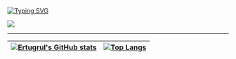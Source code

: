 [![Typing SVG](https://readme-typing-svg.herokuapp.com?font=Fira+Code&pause=1000&color=F76C24&width=435&lines=Welcome+to+my+world)](https://git.io/typing-svg)

<a href="https://github.com/ErtugrulSoylu/Metu25_Algo-Contest">
  <img align="center" src="https://github-readme-stats.vercel.app/api/pin/?username=ErtugrulSoylu&repo=Metu25_Algo-Contest&theme=algolia" />
</a>

---

| [![Ertugrul's GitHub stats](https://github-readme-stats.vercel.app/api?username=ErtugrulSoylu&layout=compact&hide=issues&theme=algolia)](https://github.com/anuraghazra/github-readme-stats) | [![Top Langs](https://github-readme-stats.vercel.app/api/top-langs/?username=ErtugrulSoylu&layout=compact&theme=algolia)](https://github.com/anuraghazra/github-readme-stats) |
|:-:|:-:|





<!--
**ErtugrulSoylu/ErtugrulSoylu** is a ✨ _special_ ✨ repository because its `README.md` (this file) appears on your GitHub profile.

Here are some ideas to get you started:

- 🔭 I’m currently working on ...
- 🌱 I’m currently learning ...
- 👯 I’m looking to collaborate on ...
- 🤔 I’m looking for help with ...
- 💬 Ask me about ...
- 📫 How to reach me: ...
- 😄 Pronouns: ...
- ⚡ Fun fact: ...
-->
